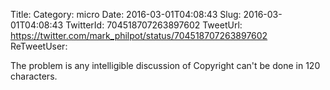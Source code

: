 Title: 
Category: micro
Date: 2016-03-01T04:08:43
Slug: 2016-03-01T04:08:43
TwitterId: 704518707263897602
TweetUrl: https://twitter.com/mark_philpot/status/704518707263897602
ReTweetUser: 

The problem is any intelligible discussion of Copyright can't be done in 120 characters.